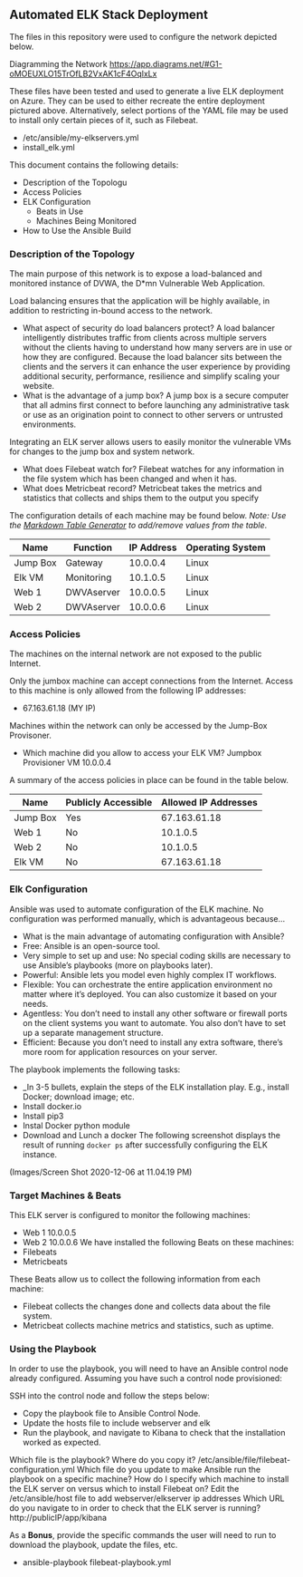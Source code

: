 ## Automated ELK Stack Deployment

The files in this repository were used to configure the network depicted below.

Diagramming the Network https://app.diagrams.net/#G1-oMOEUXLO15TrOfLB2VxAK1cF4OqlxLx

These files have been tested and used to generate a live ELK deployment on Azure. They can be used to either recreate the entire deployment pictured above. Alternatively, select portions of the YAML file may be used to install only certain pieces of it, such as Filebeat.

  - /etc/ansible/my-elkservers.yml
  - install_elk.yml

This document contains the following details:
- Description of the Topologu
- Access Policies
- ELK Configuration
  - Beats in Use
  - Machines Being Monitored
- How to Use the Ansible Build


### Description of the Topology

The main purpose of this network is to expose a load-balanced and monitored instance of DVWA, the D*mn Vulnerable Web Application.

Load balancing ensures that the application will be highly available, in addition to restricting in-bound access to the network.
- What aspect of security do load balancers protect? A load balancer intelligently distributes traffic from clients across multiple servers without the clients having to understand how many servers are in use or how they are configured. Because the load balancer sits between the clients and the servers it can enhance the user experience by providing additional security, performance, resilience and simplify scaling your website.
- What is the advantage of a jump box? A jump box is a secure computer that all admins first connect to before launching any administrative task or use as an origination point to connect to other servers or untrusted environments.


Integrating an ELK server allows users to easily monitor the vulnerable VMs for changes to the jump box and system network.
- What does Filebeat watch for? Filebeat watches for any information in the file system which has been changed and when it has.
- What does Metricbeat record? Metricbeat takes the metrics and statistics that collects and ships them to the output you specify

The configuration details of each machine may be found below.
_Note: Use the [Markdown Table Generator](http://www.tablesgenerator.com/markdown_tables) to add/remove values from the table_.

| Name     | Function | IP Address | Operating System |
|----------|----------|------------|------------------|
| Jump Box | Gateway  | 10.0.0.4   | Linux            |
| Elk VM   |Monitoring| 10.1.0.5   | Linux            |
| Web 1    |DWVAserver| 10.0.0.5   | Linux            |
| Web 2    |DWVAserver| 10.0.0.6   | Linux            |

### Access Policies

The machines on the internal network are not exposed to the public Internet. 

Only the jumbox machine can accept connections from the Internet. Access to this machine is only allowed from the following IP addresses:
- 67.163.61.18 (MY IP)

Machines within the network can only be accessed by the Jump-Box Provisoner.
- Which machine did you allow to access your ELK VM? Jumpbox Provisioner VM 10.0.0.4

A summary of the access policies in place can be found in the table below.

| Name     | Publicly Accessible | Allowed IP Addresses |
|----------|---------------------|----------------------|
| Jump Box | Yes                 | 67.163.61.18         |
| Web 1    | No                  | 10.1.0.5             |
| Web 2    | No                  | 10.1.0.5             |
| Elk VM   | No                  | 67.163.61.18         |
### Elk Configuration

Ansible was used to automate configuration of the ELK machine. No configuration was performed manually, which is advantageous because...
- What is the main advantage of automating configuration with Ansible? 
- Free: Ansible is an open-source tool.
- Very simple to set up and use: No special coding skills are necessary to use Ansible’s playbooks (more on playbooks later).
- Powerful: Ansible lets you model even highly complex IT workflows.
- Flexible: You can orchestrate the entire application environment no matter where it’s deployed. You can also customize it based on your needs.
- Agentless: You don’t need to install any other software or firewall ports on the client systems you want to automate. You also don’t have to set up a separate management structure.
- Efficient: Because you don’t need to install any extra software, there’s more room for application resources on your server.

The playbook implements the following tasks:
- _In 3-5 bullets, explain the steps of the ELK installation play. E.g., install Docker; download image; etc.
- Install docker.io
- Install pip3
- Instal Docker python module
- Download and Lunch a docker
The following screenshot displays the result of running `docker ps` after successfully configuring the ELK instance.

(Images/Screen Shot 2020-12-06 at 11.04.19 PM)

### Target Machines & Beats
This ELK server is configured to monitor the following machines:
- Web 1 10.0.0.5
- Web 2 10.0.0.6
We have installed the following Beats on these machines:
- Filebeats
- Metricbeats

These Beats allow us to collect the following information from each machine:
- Filebeat collects the changes done and collects data about the file system.
- Metricbeat collects machine metrics and statistics, such as uptime. 


### Using the Playbook
In order to use the playbook, you will need to have an Ansible control node already configured. Assuming you have such a control node provisioned: 

SSH into the control node and follow the steps below:
- Copy the playbook file to Ansible Control Node.
- Update the hosts file to include webserver and elk
- Run the playbook, and navigate to Kibana to check that the installation worked as expected.

Which file is the playbook? Where do you copy it? /etc/ansible/file/filebeat-configuration.yml
Which file do you update to make Ansible run the playbook on a specific machine? How do I specify which machine to install the ELK server on versus which to install Filebeat on? Edit the /etc/ansible/host file to add webserver/elkserver ip addresses
Which URL do you navigate to in order to check that the ELK server is running?
http://publicIP/app/kibana

As a **Bonus**, provide the specific commands the user will need to run to download the playbook, update the files, etc.
- ansible-playbook filebeat-playbook.yml
